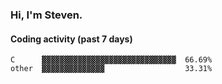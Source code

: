 ### Hi, I'm Steven.

#### Coding activity (past 7 days)
```
C      ▓▓▓▓▓▓▓▓▓▓▓▓▓▓▓▓▓▓▓▓▓▓▓▓▓▓▓▓▓▓  66.69%
other  ▓▓▓▓▓▓▓▓▓▓▓▓▓▓                  33.31%
```
